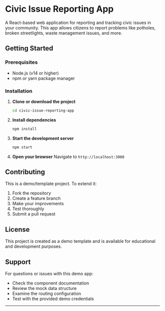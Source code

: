 # Civic Issue Reporting App

A React-based web application for reporting and tracking civic issues in your community. This app allows citizens to report problems like potholes, broken streetlights, waste management issues, and more.

## Getting Started

### Prerequisites

- Node.js (v14 or higher)
- npm or yarn package manager

### Installation

1. **Clone or download the project**

   ```bash
   cd civic-issue-reporting-app
   ```

2. **Install dependencies**

   ```bash
   npm install
   ```

3. **Start the development server**

   ```bash
   npm start
   ```

4. **Open your browser**
   Navigate to `http://localhost:3000`

## Contributing

This is a demo/template project. To extend it:

1. Fork the repository
2. Create a feature branch
3. Make your improvements
4. Test thoroughly
5. Submit a pull request

## License

This project is created as a demo template and is available for educational and development purposes.

## Support

For questions or issues with this demo app:

- Check the component documentation
- Review the mock data structure
- Examine the routing configuration
- Test with the provided demo credentials

---

